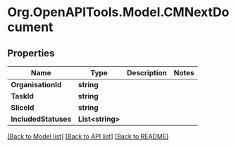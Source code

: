 # Org.OpenAPITools.Model.CMNextDocument

## Properties

Name | Type | Description | Notes
------------ | ------------- | ------------- | -------------
**OrganisationId** | **string** |  | 
**TaskId** | **string** |  | 
**SliceId** | **string** |  | 
**IncludedStatuses** | **List&lt;string&gt;** |  | 

[[Back to Model list]](../README.md#documentation-for-models) [[Back to API list]](../README.md#documentation-for-api-endpoints) [[Back to README]](../README.md)

